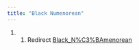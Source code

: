 ```yaml
---
title: "Black Numenorean"
---
```


1.  1.  Redirect
        [Black_N%C3%BAmenorean](Black_N%C3%BAmenorean "wikilink")